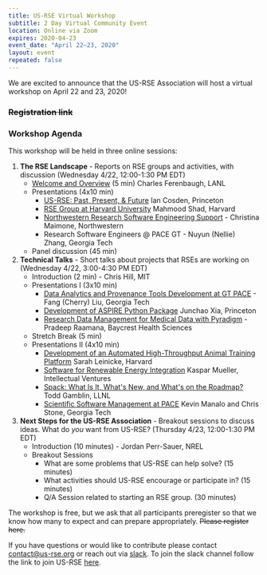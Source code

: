 ```yaml
---
title: US-RSE Virtual Workshop
subtitle: 2 Day Virtual Community Event 
location: Online via Zoom
expires: 2020-04-23
event_date: "April 22–23, 2020"
layout: event
repeated: false
---
```


We are excited to announce that the US-RSE Association will host a virtual workshop on April 22 and 23, 2020!  

### ~~Registration link~~

### Workshop Agenda

This workshop will be held in three online sessions:

1. **The RSE Landscape** - Reports on RSE groups and activities, with discussion (Wednesday 4/22, 12:00-1:30 PM EDT)
    - [Welcome and Overview](https://drive.google.com/open?id=1oNFeGRDOWEd0MdLH5dbE8NhPTmP7L3_w) (5 min) Charles Ferenbaugh, LANL
    - Presentations (4x10 min)
        - [US-RSE: Past, Present, & Future](https://drive.google.com/open?id=1nnOJe5kQFq9-AEJNsqZrQr5-fFKtBqXssE3qhhTtcq4) Ian Cosden, Princeton
        - [RSE Group at Harvard University](https://drive.google.com/open?id=1F84aRnai68vUssM_6FM1Z0v9ykYrhuCd) Mahmood Shad, Harvard
        - [Northwestern Research Software Engineering Support](https://docs.google.com/presentation/d/1KxmNG-hpStE55st9S8U_zFX1O8UBnwAcsEnp6EZ6-tw/edit?usp=sharing) - Christina Maimone, Northwestern
        - Research Software Engineers @ PACE GT - Nuyun (Nellie) Zhang, Georgia Tech
    - Panel discussion (45 min)
1. **Technical Talks** - Short talks about projects that RSEs are working on (Wednesday 4/22, 3:00-4:30 PM EDT)
    - Introduction (2 min) - Chris Hill, MIT
    - Presentations I (3x10 min)
        - [Data Analytics and Provenance Tools Development at GT PACE](https://drive.google.com/open?id=10fqy3BG70tPJK9YDSvCahC3VYroYKFVO) - Fang (Cherry) Liu, Georgia Tech
        - [Development of ASPIRE Python Package](https://drive.google.com/open?id=1L9y32VyKs9ccjJgxUX95umJyDPExoy9c) Junchao Xia, Princeton
        - [Research Data Management for Medical Data with Pyradigm](https://crossinvalidation.com/2020/04/29/research-data-management-for-medical-data-with-pyradigm) - Pradeep Raamana, Baycrest Health Sciences
    - Stretch Break (5 min)
    - Presentations II (4x10 min)
        - [Development of an Automated High-Throughput Animal Training Platform](https://drive.google.com/open?id=1WersTgflMEM61Dr1JpIpW44d17gW_dsT) Sarah Leinicke, Harvard
        - [Software for Renewable Energy Integration](https://drive.google.com/open?id=1tDkYcXvjvn7ZJyslVgW-TFKTr55vpnaj) Kaspar Mueller, Intellectual Ventures
        - [Spack: What Is It, What's New, and What's on the Roadmap?](https://drive.google.com/open?id=1N1_mghnjWTwFwL6nPf5FDIsO5px2LzZO) Todd Gamblin, LLNL
        - [Scientific Software Management at PACE](https://drive.google.com/file/d/19q2B_hIeZRsEEecXIMYaMOXoARbSd5s0) Kevin Manalo and Chris Stone, Georgia Tech
1. **Next Steps for the US-RSE Association** - Breakout sessions to discuss ideas. What do *you* want from US-RSE? (Thursday 4/23, 12:00-1:30 PM EDT)
    - Introduction (10 minutes) - Jordan Perr-Sauer, NREL
    - Breakout Sessions
        - What are some problems that US-RSE can help solve? (15 minutes)
        - What activities should US-RSE encourage or participate in? (15 minutes)
        - Q/A Session related to starting an RSE group. (30 minutes)

The workshop is free, but we ask that all participants preregister so that we know how many to expect and can prepare appropriately. ~~Please register here.~~


If you have questions or would like to contribute please contact contact@us-rse.org or reach out via [slack](https://usrse.slack.com/).
To join the slack channel follow the link to join US-RSE [here](https://us-rse.org/join/). 

